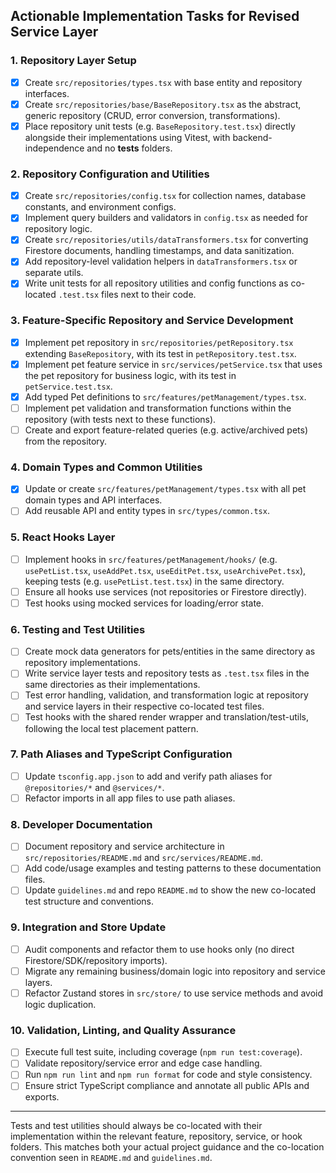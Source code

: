 ## Actionable Implementation Tasks for Revised Service Layer

### 1. Repository Layer Setup

- [x] Create `src/repositories/types.tsx` with base entity and repository interfaces.
- [x] Create `src/repositories/base/BaseRepository.tsx` as the abstract, generic repository (CRUD, error conversion, transformations).
- [x] Place repository unit tests (e.g. `BaseRepository.test.tsx`) directly alongside their implementations using Vitest, with backend-independence and no __tests__ folders.

### 2. Repository Configuration and Utilities

- [x] Create `src/repositories/config.tsx` for collection names, database constants, and environment configs.
- [x] Implement query builders and validators in `config.tsx` as needed for repository logic.
- [x] Create `src/repositories/utils/dataTransformers.tsx` for converting Firestore documents, handling timestamps, and data sanitization.
- [x] Add repository-level validation helpers in `dataTransformers.tsx` or separate utils.
- [x] Write unit tests for all repository utilities and config functions as co-located `.test.tsx` files next to their code.

### 3. Feature-Specific Repository and Service Development

- [x] Implement pet repository in `src/repositories/petRepository.tsx` extending `BaseRepository`, with its test in `petRepository.test.tsx`.
- [x] Implement pet feature service in `src/services/petService.tsx` that uses the pet repository for business logic, with its test in `petService.test.tsx`.
- [x] Add typed Pet definitions to `src/features/petManagement/types.tsx`.
- [ ] Implement pet validation and transformation functions within the repository (with tests next to these functions).
- [ ] Create and export feature-related queries (e.g. active/archived pets) from the repository.

### 4. Domain Types and Common Utilities

- [x] Update or create `src/features/petManagement/types.tsx` with all pet domain types and API interfaces.
- [ ] Add reusable API and entity types in `src/types/common.tsx`.

### 5. React Hooks Layer

- [ ] Implement hooks in `src/features/petManagement/hooks/` (e.g. `usePetList.tsx`, `useAddPet.tsx`, `useEditPet.tsx`, `useArchivePet.tsx`), keeping tests (e.g. `usePetList.test.tsx`) in the same directory.
- [ ] Ensure all hooks use services (not repositories or Firestore directly).
- [ ] Test hooks using mocked services for loading/error state.

### 6. Testing and Test Utilities

- [ ] Create mock data generators for pets/entities in the same directory as repository implementations.
- [ ] Write service layer tests and repository tests as `.test.tsx` files in the same directories as their implementations.
- [ ] Test error handling, validation, and transformation logic at repository and service layers in their respective co-located test files.
- [ ] Test hooks with the shared render wrapper and translation/test-utils, following the local test placement pattern.

### 7. Path Aliases and TypeScript Configuration

- [ ] Update `tsconfig.app.json` to add and verify path aliases for `@repositories/*` and `@services/*`.
- [ ] Refactor imports in all app files to use path aliases.

### 8. Developer Documentation

- [ ] Document repository and service architecture in `src/repositories/README.md` and `src/services/README.md`.
- [ ] Add code/usage examples and testing patterns to these documentation files.
- [ ] Update `guidelines.md` and repo `README.md` to show the new co-located test structure and conventions.

### 9. Integration and Store Update

- [ ] Audit components and refactor them to use hooks only (no direct Firestore/SDK/repository imports).
- [ ] Migrate any remaining business/domain logic into repository and service layers.
- [ ] Refactor Zustand stores in `src/store/` to use service methods and avoid logic duplication.

### 10. Validation, Linting, and Quality Assurance

- [ ] Execute full test suite, including coverage (`npm run test:coverage`).
- [ ] Validate repository/service error and edge case handling.
- [ ] Run `npm run lint` and `npm run format` for code and style consistency.
- [ ] Ensure strict TypeScript compliance and annotate all public APIs and exports.

---

Tests and test utilities should always be co-located with their implementation within the relevant feature, repository, service, or hook folders. This matches both your actual project guidance and the co-location convention seen in `README.md` and `guidelines.md`.
